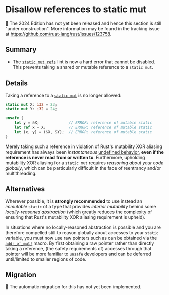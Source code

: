 # Disallow references to static mut

🚧 The 2024 Edition has not yet been released and hence this section is still "under construction".
More information may be found in the tracking issue at <https://github.com/rust-lang/rust/issues/123758>.

## Summary

- The [`static_mut_refs`] lint is now a hard error that cannot be disabled.
  This prevents taking a shared or mutable reference to a `static mut`.

[`static_mut_refs`]: ../../rustc/lints/listing/warn-by-default.html#static-mut-refs

## Details

Taking a reference to a [`static mut`] is no longer allowed:

<!-- edition2024,E0796 -->
```rust
static mut X: i32 = 23;
static mut Y: i32 = 24;

unsafe {
    let y = &X;             // ERROR: reference of mutable static
    let ref x = X;          // ERROR: reference of mutable static
    let (x, y) = (&X, &Y);  // ERROR: reference of mutable static
}
```

Merely taking such a reference in violation of Rust's mutability XOR aliasing requirement has always been *instantaneous* [undefined behavior], **even if the reference is never read from or written to**.  Furthermore, upholding mutability XOR aliasing for a `static mut` requires *reasoning about your code globally*, which can be particularly difficult in the face of reentrancy and/or multithreading.

## Alternatives

Wherever possible, it is **strongly recommended** to use instead an *immutable* `static` of a type that provides *interior mutability* behind some *locally-reasoned abstraction* (which greatly reduces the complexity of ensuring that Rust's mutability XOR aliasing requirement is upheld).

In situations where no locally-reasoned abstraction is possible and you are therefore compelled still to reason globally about accesses to your `static` variable, you must now use raw pointers such as can be obtained via the [`addr_of_mut!`] macro.  By first obtaining a raw pointer rather than directly taking a reference, (the safety requirements of) accesses through that pointer will be more familiar to `unsafe` developers and can be deferred until/limited to smaller regions of code.

[Undefined Behavior]: ../../reference/behavior-considered-undefined.html
[`static mut`]: ../../reference/items/static-items.html#mutable-statics
[`addr_of_mut!`]: https://docs.rust-lang.org/core/ptr/macro.addr_of_mut.html

## Migration

🚧 The automatic migration for this has not yet been implemented.

<!-- TODO: Discuss alternatives around rewriting your code. -->
